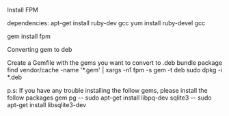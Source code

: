 Install FPM

dependencies:
apt-get install ruby-dev gcc
yum install ruby-devel gcc

gem install fpm

Converting gem to deb

Create a Gemfile with the gems you want to convert to .deb
bundle package
find vendor/cache -name '*.gem' | xargs -n1 fpm -s gem -t deb
sudo dpkg -i *.deb


p.s: If you have any trouble installing the follow gems, please install the follow packages
 gem pg -- sudo apt-get install libpq-dev
 sqlite3 -- ﻿sudo apt-get install libsqlite3-dev
